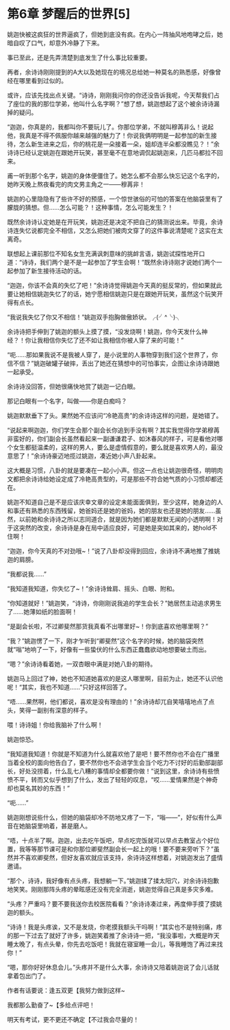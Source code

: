 # 第6章 梦醒后的世界[5]

姚迦快被这疯狂的世界逼疯了，但她到底没有疯。在内心一阵抽风地咆哮之后，她暗自叹了口气，却意外冷静了下来。

事已至此，还是先弄清楚到底发生了什么事比较重要。

再者，余诗诗刚刚提到的A大以及她现在的境况总给她一种莫名的熟悉感，好像曾经在哪里看到过似的。

或许，应该先找出点关键。“诗诗，刚刚我问你的你还没告诉我呢，今天帮我们占了座位的我的那位学弟，他叫什么名字啊？”想了想，姚迦想起了这个被余诗诗漏掉的疑问。

“迦迦，你真是的，我都叫你不要玩儿了。你那位学弟，不就叫穆苒非么！说起他，我真是不得不佩服你越来越强的魅力了！你说我俩明明是一起参加的新生接待，怎么新生进来之后，你的桃花是一朵接着一朵，姐却连半朵都没瞧见？！”余诗诗已经认定姚迦在跟她开玩笑，甚至毫不在意地调侃起姚迦来，几匹马都拉不回来。

甫一听到那个名字，姚迦的身体便僵住了。她怎么都不会那么快忘记这个名字的，她昨天晚上熬夜看完的肉文男主角之一——穆苒非！

姚迦的心里隐隐有了些许不好的预感，一个惊世骇俗的可怕的答案在他脑袋里有了朦胧的猜想。但……怎么可能？！这种事情，怎么可能发生？！

既然余诗诗认定她是在开玩笑，姚迦还是决定不把自己的猜测说出来。毕竟，余诗诗连失忆说都完全不相信，又怎么把她们被肉文穿了的这件事说清楚呢？这实在太离奇。

联想起上课前那位不知名女生充满讽刺意味的挑衅言语，姚迦试探性地开口道：“诗诗，我们两个是不是一起参加了学生会啊！”既然余诗诗刚才说她们两个一起参加了新生接待活动的话。

“迦迦，你该不会真的失忆了吧！”余诗诗觉得姚迦今天真的挺反常的，但如果就此要让她相信姚迦失忆了的话，她宁愿相信姚迦只是在跟她开玩笑，虽然这个玩笑开得有点长。

“我说我失忆了你又不相信！”姚迦双手抱胸做傲娇状。╭(╯^╰)╮

余诗诗把手伸到了姚迦的额头上摸了摸，“没发烧啊！姚迦，你今天发什么神经？！你让我相信你失忆了还不如让我相信你被人穿了来的可能！”

“呃……那如果我说不是我被人穿了，是小说里的人事物穿到我们这个世界了，你信不信？”姚迦破罐子破摔，丢出了她还在猜想中的可怕事实，企图让余诗诗跟她一起承受。

余诗诗没回答，但她很痛快地赏了姚迦一记白眼。

那记白眼有一个名字，叫做——你是白痴吗？

姚迦默默垂下了头。果然她不应该问“冷艳高贵”的余诗诗这样的问题，是她错了。

“说起来啊迦迦，你们学生会那个副会长你追到手没有啊？其实我觉得你学弟穆苒非蛮好的，你们副会长虽然看起来一副谦谦君子、如沐春风的样子，可是看他对哪个女生都挺温柔的，这样的男人，要么是虚情假意的，要么就是喜欢男人的，最没意思了！”余诗诗豪迈地揽过姚迦，凑近她小声八卦起来。

这大概是习惯，八卦的就是要凑在一起小小声。但这一点也让姚迦很奇怪，明明肉文都把余诗诗给她设定成了冷艳高贵型的，可是那些不符合她气质的小习惯却都还在。

姚迦不知道自己是不是应该庆幸文章的设定未能面面俱到，至少这样，她身边的人和事还有熟悉的东西残留，她爸妈还是她的爸妈，她的朋友也还是她的朋友……虽然，以前她和余诗诗之所以志同道合，就是因为她们都是默默无闻的小透明啊！对于这突然的改变，余诗诗是身在局中适应良好，可是她是突如其来的，她hold不住啊！

“迦迦，你今天真的不对劲哦~！”说了八卦却没得到回应，余诗诗不满地推了推姚迦的肩膀。

“我都说我……”

“我知道我知道，你失忆了~！”余诗诗耸肩、摇头、白眼、附和。

“你知道就好！”姚迦笑，“诗诗，你刚刚说我追的学生会长？”她居然主动追求男生了……她薄如纸的脸面啊！

“是副会长啦，不过卿斐然那货我真看不出哪里好~！你到底喜欢他哪里啊？”

“我？”姚迦愣了一下，刚才乍听到“卿斐然”这个名字的时候，她的脑袋突然就“嗡”地响了一下，好像有一些蛰伏的什么东西正蠢蠢欲动地想要破土而出。

“嗯？”余诗诗看着她，一双杏眼中满是对她八卦的期待。

姚迦马上回过了神，她也不知道她喜欢的是这人哪里啊，目前为止，她还不认识他呢！“其实，我也不知道……”只好这样回答了。

“唔……果然啊，他们都说，喜欢是没有理由的！”余诗诗却兀自笑嘻嘻地点了点头，笑得一副别有深意的样子。

喂！诗诗姐！你给我脑补了什么啊！

姚迦惊恐。

“我知道我知道！你就是不知道为什么就喜欢他了是吧！要不然你也不会在广播里当着全校的面向他告白了，要不然你也不会进学生会当个吃力不讨好的后勤部副部长，好处没捞着，什么乱七八糟的事情却全都要你做！”说到这里，余诗诗有些愤愤不平，转而又似乎想到了什么，发出了轻轻的叹息，“哎……爱情果然是个神奇却也莫名其妙的东西！”

“呃……”

姚迦刚想说些什么，但她的脑袋却冷不防地又疼了一下，“嗡——”，好似有什么声音在她脑袋里响着，甚是磨人。

“唔，十点半了啊。迦迦，出去吃午饭吧，早点吃完饭就可以早点去教室占个好位置，我等等那节课可是和你那位卿斐然副会长一起上的哦！要不要来旁听下？”虽然并不喜欢卿斐然，但好友喜欢就应该支持，余诗诗这样想着，对姚迦发出了盛情邀请。

“那个，诗诗，我好像有点头疼，我想躺一下。”姚迦揉了揉太阳穴，对余诗诗抱歉地笑笑。刚刚那阵头疼的晕眩感还没有完全消逝，姚迦觉得自己真是多灾多难。

“头疼？严重吗？要不要我送你去校医院看看？”余诗诗凑过来，再度伸手摸了摸姚迦的额头。

“诗诗！我是头疼诶，又不是发烧，你老摸我额头干吗啊！”其实也不是特别痛，疼的那一下过去了就好了许多，姚迦笑着推了余诗诗一把，“我没事啦，大概是昨天睡太晚了，有点头晕，你先去吃饭吧！我就在寝室睡一会儿，等我睡饱了再过来找你！”

“嗯，那你好好休息会儿。”头疼并不是什么大事，余诗诗又陪着姚迦说了会儿话就拿着包出门了。

作者有话要说：逢五双更【我努力做到这样~

我都那么勤奋了~【多给点评吧！

明天有考试，更不更还不确定【不过我会尽量的！
